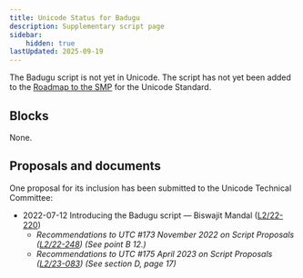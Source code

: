 ```yaml
---
title: Unicode Status for Badugu
description: Supplementary script page
sidebar:
    hidden: true
lastUpdated: 2025-09-19
---
```


The Badugu script is not yet in Unicode. The script has not yet been added to the [Roadmap to the SMP](http://www.unicode.org/roadmaps/smp/) for the Unicode Standard.

## Blocks

None.

## Proposals and documents

One proposal for its inclusion has been submitted to the Unicode Technical Committee:
- 2022-07-12 Introducing the Badugu script — Biswajit Mandal ([L2/22-220](http://www.unicode.org/cgi-bin/GetMatchingDocs.pl?L2/22-220))
  - _Recommendations to UTC #173 November 2022 on Script Proposals ([L2/22-248](https://www.unicode.org/cgi-bin/GetMatchingDocs.pl?L2/22-248)) (See point B 12.)_
  - _Recommendations to UTC #175 April 2023 on Script Proposals ([L2/23-083](https://www.unicode.org/cgi-bin/GetMatchingDocs.pl?L2/23-083)) (See section D, page 17)_
